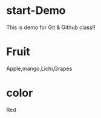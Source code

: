 # start-Demo
This is demo for Git &amp; Github class!!


# Fruit
Apple,mango,Lichi,Grapes

# color
Red



